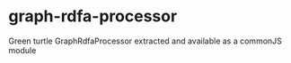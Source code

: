 # graph-rdfa-processor
Green turtle GraphRdfaProcessor extracted and available as a commonJS module
